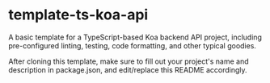 # template-ts-koa-api

A basic template for a TypeScript-based Koa backend API project, including pre-configured linting, testing, code formatting, and other typical goodies.

After cloning this template, make sure to fill out your project's name and description in package.json, and edit/replace this README accordingly.
